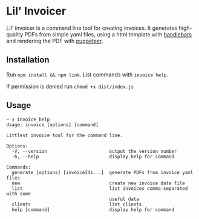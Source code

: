# Lil' Invoicer

Lil' invoicer is a command line tool for creating invoices. It generates high-quality PDFs from simple yaml files, using a html template with [handlebars](https://github.com/handlebars-lang/handlebars.js) and rendering the PDF with [puppeteer](https://github.com/puppeteer/puppeteer).

## Installation 

Run `npm install && npm link`. List commands with `invoice help`. 

If permission is denied run `chmod +x dist/index.js`

## Usage

```
~ ❯ invoice help
Usage: invoice [options] [command]

Littlest invoice tool for the command line.

Options:
  -V, --version                       output the version number
  -h, --help                          display help for command

Commands:
  generate [options] [invoiceIds...]  generate PDFs from invoice yaml files
  new                                 create new invoice data file
  list                                list invoices comma-separated with some
                                      useful data
  clients                             list clients
  help [command]                      display help for command
```